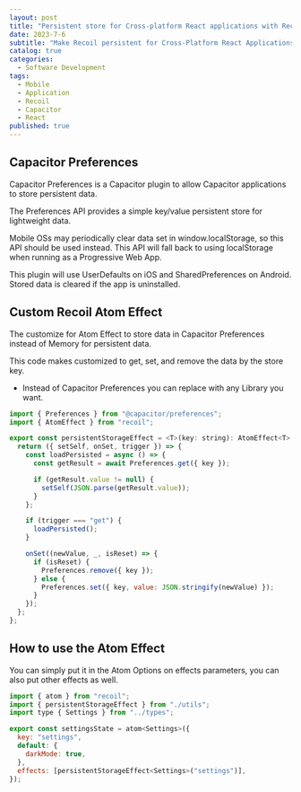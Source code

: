 ```yaml
---
layout: post
title: "Persistent store for Cross-platform React applications with Recoil and Capacitor Preferences"
date: 2023-7-6
subtitle: "Make Recoil persistent for Cross-Platform React Applications. worked for iOS, Android, Website, and PWA."
catalog: true
categories:
  - Software Development
tags:
  - Mobile
  - Application
  - Recoil
  - Capacitor
  - React
published: true
---
```


## Capacitor Preferences

Capacitor Preferences is a Capacitor plugin to allow Capacitor applications to store persistent data.

The Preferences API provides a simple key/value persistent store for lightweight data.

Mobile OSs may periodically clear data set in window.localStorage, so this API should be used instead. This API will fall back to using localStorage when running as a Progressive Web App.

This plugin will use UserDefaults on iOS and SharedPreferences on Android. Stored data is cleared if the app is uninstalled.

## Custom Recoil Atom Effect

The customize for Atom Effect to store data in Capacitor Preferences instead of Memory for persistent data.

This code makes customized to get, set, and remove the data by the store key.

* Instead of Capacitor Preferences you can replace with any Library you want.

```javascript
import { Preferences } from "@capacitor/preferences";
import { AtomEffect } from "recoil";

export const persistentStorageEffect = <T>(key: string): AtomEffect<T> => {
  return ({ setSelf, onSet, trigger }) => {
    const loadPersisted = async () => {
      const getResult = await Preferences.get({ key });

      if (getResult.value != null) {
        setSelf(JSON.parse(getResult.value));
      }
    };

    if (trigger === "get") {
      loadPersisted();
    }

    onSet((newValue, _, isReset) => {
      if (isReset) {
        Preferences.remove({ key });
      } else {
        Preferences.set({ key, value: JSON.stringify(newValue) });
      }
    });
  };
};
```

## How to use the Atom Effect

You can simply put it in the Atom Options on effects parameters, you can also put other effects as well.

```javascript
import { atom } from "recoil";
import { persistentStorageEffect } from "./utils";
import type { Settings } from "../types";

export const settingsState = atom<Settings>({
  key: "settings",
  default: {
    darkMode: true,
  },
  effects: [persistentStorageEffect<Settings>("settings")],
});
```
